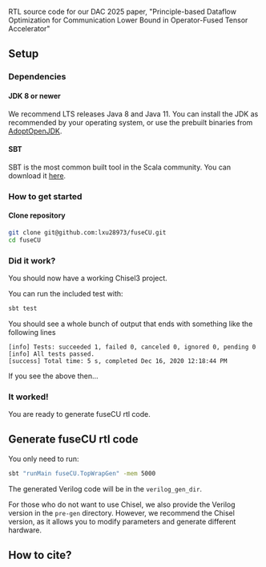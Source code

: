 RTL source code for our DAC 2025 paper, "Principle-based Dataflow Optimization for Communication Lower Bound in Operator-Fused Tensor Accelerator"


## Setup

### Dependencies

#### JDK 8 or newer

We recommend LTS releases Java 8 and Java 11. You can install the JDK as recommended by your operating system, or use the prebuilt binaries from [AdoptOpenJDK](https://adoptopenjdk.net/).

#### SBT

SBT is the most common built tool in the Scala community. You can download it [here](https://www.scala-sbt.org/download.html).  

### How to get started

#### Clone repository

```sh
git clone git@github.com:lxu28973/fuseCU.git
cd fuseCU
```

### Did it work?

You should now have a working Chisel3 project.

You can run the included test with:
```sh
sbt test
```

You should see a whole bunch of output that ends with something like the following lines
```
[info] Tests: succeeded 1, failed 0, canceled 0, ignored 0, pending 0
[info] All tests passed.
[success] Total time: 5 s, completed Dec 16, 2020 12:18:44 PM
```
If you see the above then...

### It worked!

You are ready to generate fuseCU rtl code. 

## Generate fuseCU rtl code

You only need to run: 
```sh
sbt "runMain fuseCU.TopWrapGen" -mem 5000
```

The generated Verilog code will be in the `verilog_gen_dir`.

For those who do not want to use Chisel, we also provide the Verilog version in the `pre-gen` directory.
However, we recommend the Chisel version, as it allows you to modify parameters and generate different hardware.

## How to cite?
